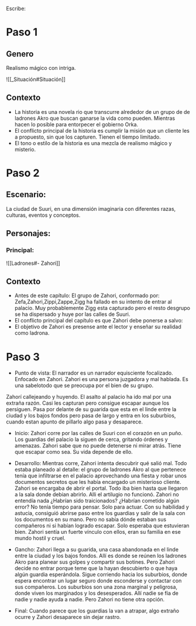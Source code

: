 Escribe:

# Paso 1

## Genero
Realismo mágico con intriga.

![[_Situación#Situación]]

## Contexto

- La historia es una novela rio que transcurre alrededor de un grupo de de ladrones Akro que buscan ganarse la vida como pueden. Mientras hacen lo posible para entorpecer el gobierno Orka.
- El conflicto principal de la historia es cumplir la misión que un cliente les a propuesto, sin que los capturen. Tienen el tiempo limitado.
- El tono o estilo de la historia es una mezcla de realismo mágico y misterio.

# Paso 2

## Escenario:
La ciudad de Suuri, en una dimensión imaginaria con diferentes razas, culturas, eventos y conceptos.

## Personajes:
### Principal:
![[Ladrones#- Zahori]]

## Contexto
-   Antes de este capítulo: El grupo de Zahori, conformado por: Zefa,Zahori,Zippi,Zappe,Zigg ha fallado en su intento de entrar al palacio. Muy probablemente Zigg esta capturado pero el resto desgrupo se ha dispersado y huye por las calles de Suuri. 
-   El conflicto principal del capítulo es que Zahori debe ponerse a salvo: 
-   El objetivo de Zahori es presense ante el lector y enseñar su realidad como ladrona.

# Paso 3
- Punto de vista: El narrador es un narrador equisciente focalizado. Enfocado en Zahori.  Zahori es una persona juzgadora y mal hablada. Es una sabelotodo que se preocupa por el bien de su grupo.

Zahorí callejeando y huyendo. El asalto al palacio ha ido mal por una extraña razón. Casi les capturan pero consigue escapar aunque los persiguen. Pasa por delante de su guarida que esta en el linde entre la ciudad y los bajos fondos pero pasa de largo y entra en los suburbios, cuando estan apunto de pillarlo algo pasa y desaparece.

- Inicio: Zahori corre por las calles de Suuri con el corazón en un puño. Los guardias del palacio la siguen de cerca, gritando órdenes y amenazas. Zahori sabe que no puede detenerse ni mirar atrás. Tiene que escapar como sea. Su vida depende de ello.
  
- Desarrollo: Mientras corre, Zahori intenta descubrir qué salió mal. Todo estaba planeado al detalle: el grupo de ladrones Akro al que pertenece tenía que infiltrarse en el palacio aprovechando una fiesta y robar unos documentos secretos que les había encargado un misterioso cliente. Zahori se encargaba de abrir el portal. Todo iba bien hasta que llegaron a la sala donde debian abrirlo. Alli el artilugio no funcionó. Zahori no entendía nada ¿Habrían sido traicionados? ¿Habrían cometido algún error? No tenía tiempo para pensar. Solo para actuar. Con su habilidad y astucia, consiguió abrirse paso entre los guardias y salir de la sala con los documentos en su mano. Pero no sabía dónde estaban sus compañeros ni si habían logrado escapar. Solo esperaba que estuvieran bien. Zahori sentía un fuerte vínculo con ellos, eran su familia en ese mundo hostil y cruel.
  
- Gancho: Zahori llega a su guarida, una casa abandonada en el linde entre la ciudad y los bajos fondos. Allí es donde se reúnen los ladrones Akro para planear sus golpes y compartir sus botines. Pero Zahori decide no entrar porque teme que la hayan descubierto o que haya algún guardia esperándola. Sigue corriendo hacia los suburbios, donde espera encontrar un lugar seguro donde esconderse y contactar con sus compañeros. Los suburbios son una zona marginal y peligrosa, donde viven los marginados y los desesperados. Allí nadie se fía de nadie y nadie ayuda a nadie. Pero Zahori no tiene otra opción.
  
- Final: Cuando parece que los guardias la van a atrapar, algo extraño ocurre y Zahori desaparece sin dejar rastro.